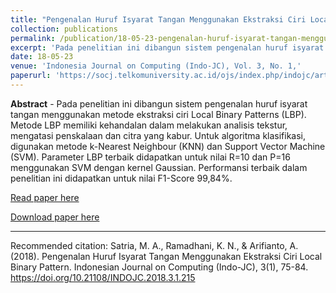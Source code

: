 ```yaml
---
title: "Pengenalan Huruf Isyarat Tangan Menggunakan Ekstraksi Ciri Local Binary Pattern,"
collection: publications
permalink: /publication/18-05-23-pengenalan-huruf-isyarat-tangan-menggunakan-ekstraksi-ciri-local-binary-pattern,
excerpt: 'Pada penelitian ini dibangun sistem pengenalan huruf isyarat tangan menggunakan metode ekstraksi ciri Local Binary Patterns (LBP). Metode LBP memiliki kehandalan dalam melakukan analisis tekstur, mengatasi penskalaan dan citra yang kabur. Untuk algoritma klasifikasi, digunakan metode k-Nearest Neigh ...'
date: 18-05-23
venue: 'Indonesia Journal on Computing (Indo-JC), Vol. 3, No. 1,'
paperurl: 'https://socj.telkomuniversity.ac.id/ojs/index.php/indojc/article/view/215'
---
```

<b>Abstract</b> - 
Pada penelitian ini dibangun sistem pengenalan huruf isyarat tangan menggunakan metode ekstraksi ciri Local Binary Patterns (LBP). Metode LBP memiliki kehandalan dalam melakukan analisis tekstur, mengatasi penskalaan dan citra yang kabur. Untuk algoritma klasifikasi, digunakan metode k-Nearest Neighbour (KNN) dan Support Vector Machine (SVM). Parameter LBP terbaik didapatkan untuk nilai R=10 dan P=16 menggunakan SVM dengan kernel Gaussian. Performansi terbaik dalam penelitian ini didapatkan untuk nilai F1-Score 99,84%.

[Read paper here](https://socj.telkomuniversity.ac.id/ojs/index.php/indojc/article/view/215)

[Download paper here](https://socj.telkomuniversity.ac.id/ojs/index.php/indojc/article/view/215)

<hr>

Recommended citation: Satria, M. A., Ramadhani, K. N., & Arifianto, A. (2018). Pengenalan Huruf Isyarat Tangan Menggunakan Ekstraksi Ciri Local Binary Pattern. Indonesian Journal on Computing (Indo-JC), 3(1), 75-84. https://doi.org/10.21108/INDOJC.2018.3.1.215
